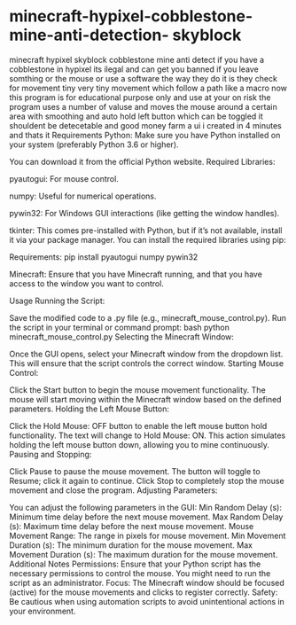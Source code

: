 # minecraft-hypixel-cobblestone-mine-anti-detection- skyblock 
minecraft hypixel skyblock cobblestone mine anti detect if you have a cobblestone in hypixel its ilegal and can get you banned if you leave somthing or the mouse or use a software the way they do it is they check for movement  tiny very tiny movement which follow a path  like a macro now this program is for educational purpose only and use at your on risk the program uses a number of valuse and moves the mouse around a certain area with smoothing and auto hold left button which can be toggled it shouldent be detecetable and good money farm a ui i created in 4 minutes and thats it 
Requirements
Python: Make sure you have Python installed on your system (preferably Python 3.6 or higher).

You can download it from the official Python website.
Required Libraries:

pyautogui: For mouse control.

numpy: Useful for numerical operations.

pywin32: For Windows GUI interactions (like getting the window handles).

tkinter: This comes pre-installed with Python, but if it’s not available, install it via your package manager.
You can install the required libraries using pip:

Requirements:
pip install pyautogui numpy pywin32


Minecraft: Ensure that you have Minecraft running, and that you have access to the window you want to control.

Usage
Running the Script:

Save the modified code to a .py file (e.g., minecraft_mouse_control.py).
Run the script in your terminal or command prompt:
bash
python minecraft_mouse_control.py
Selecting the Minecraft Window:

Once the GUI opens, select your Minecraft window from the dropdown list. This will ensure that the script controls the correct window.
Starting Mouse Control:

Click the Start button to begin the mouse movement functionality. The mouse will start moving within the Minecraft window based on the defined parameters.
Holding the Left Mouse Button:

Click the Hold Mouse: OFF button to enable the left mouse button hold functionality. The text will change to Hold Mouse: ON.
This action simulates holding the left mouse button down, allowing you to mine continuously.
Pausing and Stopping:

Click Pause to pause the mouse movement. The button will toggle to Resume; click it again to continue.
Click Stop to completely stop the mouse movement and close the program.
Adjusting Parameters:

You can adjust the following parameters in the GUI:
Min Random Delay (s): Minimum time delay before the next mouse movement.
Max Random Delay (s): Maximum time delay before the next mouse movement.
Mouse Movement Range: The range in pixels for mouse movement.
Min Movement Duration (s): The minimum duration for the mouse movement.
Max Movement Duration (s): The maximum duration for the mouse movement.
Additional Notes
Permissions: Ensure that your Python script has the necessary permissions to control the mouse. You might need to run the script as an administrator.
Focus: The Minecraft window should be focused (active) for the mouse movements and clicks to register correctly.
Safety: Be cautious when using automation scripts to avoid unintentional actions in your environment.
